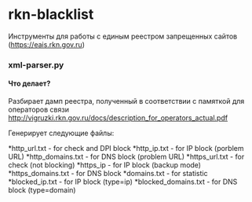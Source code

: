 # rkn-blacklist
Инструменты для работы с единым реестром запрещенных сайтов (https://eais.rkn.gov.ru)

### xml-parser.py

#### Что делает?

Разбирает дамп реестра, полученный в соответствии с памяткой для операторов связи http://vigruzki.rkn.gov.ru/docs/description_for_operators_actual.pdf

Генерирует следующие файлы:

*http_url.txt        - for check and DPI block
*http_ip.txt         - for IP block (porblem URL)
*http_domains.txt    - for DNS block (problem URL)
*https_url.txt       - for check (not blocking)
*https_ip            - for IP block (backup mode)
*https_domains.txt   - for DNS block
*domains.txt         - for statistic
*blocked_ip.txt      - for IP block (type=ip)
*blocked_domains.txt - for DNS block (type=domain)
